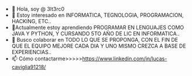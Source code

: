 - 👋 Hola, soy @ 3lt3rc0
- 👀 Estoy interesado en INFORMATICA, TEGNOLOGIA, PROGRAMACION, HACKING, ETC..
- 🌱Actualmente estoy aprendiendo PROGRAMAR EN LENGUAJES COMO JAVA Y PYTHON, Y CURSANDO 5TO AÑO DE LIC EN INFORMATICA..
- 💞️ Busco colaborar en TODO LO QUE SE PROPONGA, CON EL FIN DE QUE EL EQUIPO MEJORE CADA DIA Y UNO MISMO CREZCA A BASE DE EXPERIENCIAS..
- 📫 Cómo contactarme>>>>>https://www.linkedin.com/in/lucas-caviglia91218/


